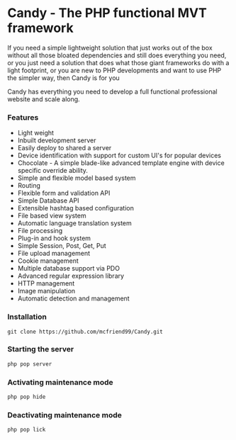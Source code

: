 # Candy - The PHP functional MVT framework

If you need a simple lightweight solution that just works out of the box without all those bloated dependencies and still does everything you need, or you just need a solution that does what those giant frameworks do with a light footprint, or you are new to PHP developments and want to use PHP the simpler way, then Candy is for you

Candy has everything you need to develop a full functional professional website and scale along.

### Features

- Light weight
- Inbuilt development server
- Easily deploy to shared a server
- Device identification with support for custom UI's for popular devices
- Chocolate - A simple blade-like advanced template engine with device specific override ability.
- Simple and flexible model based system
- Routing
- Flexible form and validation API
- Simple Database API
- Extensible hashtag based configuration
- File based view system
- Automatic language translation system
- File processing
- Plug-in and hook system
- Simple Session, Post, Get, Put
- File upload management
- Cookie management
- Multiple database support via PDO
- Advanced regular expression library
- HTTP management
- Image manipulation
- Automatic detection and management

### Installation

```
git clone https://github.com/mcfriend99/Candy.git
```

### Starting the server

```bash
php pop server
```

### Activating maintenance mode

```bash
php pop hide
```

### Deactivating maintenance mode

```bash
php pop lick
```
